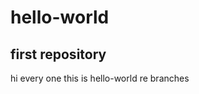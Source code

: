 # hello-world
first repository
-------------------------

hi every one 
this is hello-world re branches
